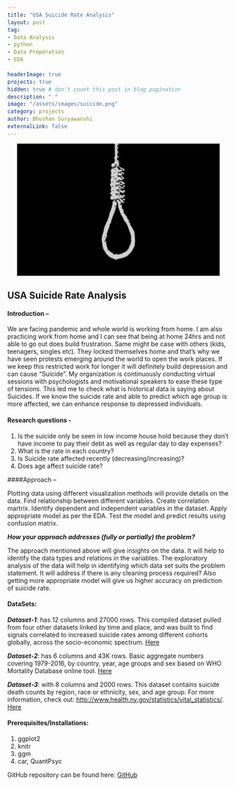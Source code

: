 ```yaml
---
title: "USA Suicide Rate Analysis"
layout: post
tag: 
- Data Analysis 
- python
- Data Preperation
- EDA

headerImage: true
projects: true
hidden: true # don't count this post in blog pagination
description: " "
image: "/assets/images/suicide.png"
category: projects
author: Bhushan Suryawanshi 
externalLink: false
---
```


<p align="center">
  <img width="460" height="300" src="/assets/images/suicide.png">
</p>

## USA Suicide Rate Analysis
<p align="justify">

#### Introduction – 
We are facing pandemic and whole world is working from home. I am also practicing work from home and I can see that 
being at home 24hrs and not able to go out does build frustration. Same might be case with others (kids, teenagers, singles etc). 
They locked themselves home and that’s why we have seen protests emerging around the world to open the work places. 
If we keep this restricted work for longer it will definitely build depression and can  cause “Suicide”. 
My organization is continuously conducting virtual sessions with psychologists and motivational speakers to ease these type of tensions. 
This led me to check what is historical data is saying about Suicides. If we know the suicide rate and able to predict 
which age group is more affected, we can enhance response to depressed individuals. 

#### Research questions -
1. Is the suicide only be seen in low income house hold because they don’t have income to pay their debt as well as regular day to day expenses? 
2. What is the rate in each country? 
3. Is Suicide rate affected recently (decreasing/increasing)?
4. Does age affect suicide rate?
 
####Approach – 

Plotting data using different visualization methods will provide details on the data. Find relationship between different variables. 
Create correlation martrix. Identify dependent and independent variables in the dataset.  Apply appropriate model as per the EDA. 
Test the model and predict results using confusion matrix.

***How your approach addresses (fully or partially) the problem?***

The approach mentioned above will give insights on the data. It will help to identify the data types and relations in 
the variables. The exploratory analysis of the data will help in identifying which data set suits the problem statement. 
It will address if there is any cleaning process required? Also getting more appropriate model will give us higher 
accuracy on prediction of suicide rate.
 
</p>

#### DataSets:

***Dataset-1***: has 12 columns and 27000 rows. This compiled dataset pulled from four other datasets linked by time and place, 
and was built to find signals correlated to increased suicide rates among different cohorts globally, across the socio-economic spectrum.
[Here](https://www.kaggle.com/russellyates88/suicide-rates-overview-1985-to-2016)

***Dataset-2***: has  6 columns and 43K rows. Basic aggregate numbers covering 1979-2016, by country, year, age groups 
and sex based on WHO Mortality Database online tool.
[Here](https://www.kaggle.com/szamil/who-suicide-statistics) 

***Dataset-3***: with 8 columns and 2000 rows. This dataset contains suicide death counts by region, race or ethnicity, 
sex, and age group. For more information, check out: http://www.health.ny.gov/statistics/vital_statistics/.
[Here](https://healthdata.gov/dataset/vital-statistics-suicide-deaths-age-group-raceethnicity-resident-county-region-and-gender) 

#### Prerequisites/Installations:
1. ggplot2 
2. knitr  
3. ggm
4. car, QuantPsyc


GitHub repository can be found here: [GitHub](https://github.com/BhushanGitHub/bhushanGitHub.github.io/tree/main/Projects/suicide_rate_analysis)
